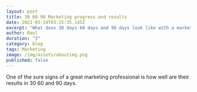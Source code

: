```yaml
---
layout: post
title: 30 60 90 Marketing progress and results
date: 2021-03-19T03:25:35.145Z
excerpt: "What does 30 days 60 days and 90 days look like with a marketing professional "
author: Raul
duration: "3"
category: blog
tags: Marketing
image: /img/assets/aboutimg.png
published: false
---
```

One of the sure signs of a great marketing professional is how well are their results in 30 60 and 90 days.
